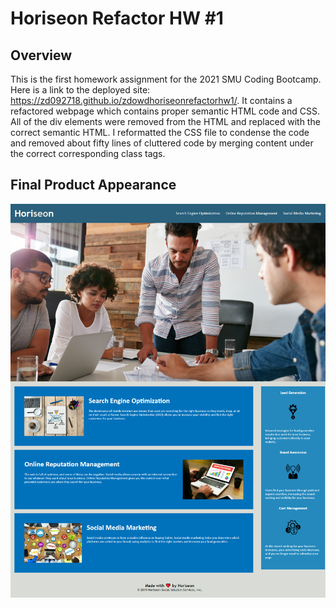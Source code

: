 # Horiseon Refactor HW #1

## Overview

This is the first homework assignment for the 2021 SMU Coding Bootcamp. 
Here is a link to the deployed site: https://zd092718.github.io/zdowdhoriseonrefactorhw1/.
It contains a refactored webpage which contains proper semantic HTML code and CSS. 
All of the div elements were removed from the HTML and replaced with the correct semantic HTML.
I reformatted the CSS file to condense the code and removed about fifty lines of cluttered code by merging content under the correct corresponding class tags.

## Final Product Appearance

![screenshot of the final Horiseon refactored webpage](assets\images\zd092718.github.io_zdowdhoriseonrefactorhw1_.png)
